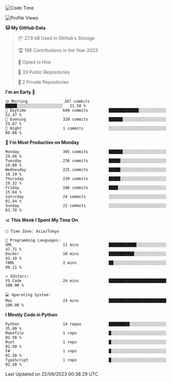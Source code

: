 <!--START_SECTION:waka-->
![Code Time](http://img.shields.io/badge/Code%20Time-711%20hrs%2040%20mins-blue)

![Profile Views](http://img.shields.io/badge/Profile%20Views-0-blue)

**🐱 My GitHub Data** 

> 📦 27.9 kB Used in GitHub's Storage 
 > 
> 🏆 198 Contributions in the Year 2023
 > 
> 💼 Opted to Hire
 > 
> 📜 33 Public Repositories 
 > 
> 🔑 2 Private Repositories 
 > 
**I'm an Early 🐤** 

```text
🌞 Morning                267 commits         █████░░░░░░░░░░░░░░░░░░░░   21.58 % 
🌆 Daytime                649 commits         █████████████░░░░░░░░░░░░   52.47 % 
🌃 Evening                320 commits         ██████░░░░░░░░░░░░░░░░░░░   25.87 % 
🌙 Night                  1 commits           ░░░░░░░░░░░░░░░░░░░░░░░░░   00.08 % 
```
📅 **I'm Most Productive on Monday** 

```text
Monday                   305 commits         ██████░░░░░░░░░░░░░░░░░░░   24.66 % 
Tuesday                  236 commits         █████░░░░░░░░░░░░░░░░░░░░   19.08 % 
Wednesday                225 commits         █████░░░░░░░░░░░░░░░░░░░░   18.19 % 
Thursday                 239 commits         █████░░░░░░░░░░░░░░░░░░░░   19.32 % 
Friday                   186 commits         ████░░░░░░░░░░░░░░░░░░░░░   15.04 % 
Saturday                 24 commits          ░░░░░░░░░░░░░░░░░░░░░░░░░   01.94 % 
Sunday                   22 commits          ░░░░░░░░░░░░░░░░░░░░░░░░░   01.78 % 
```


📊 **This Week I Spent My Time On** 

```text
🕑︎ Time Zone: Asia/Tokyo

💬 Programming Languages: 
XML                      11 mins             ████████████░░░░░░░░░░░░░   47.71 % 
Docker                   10 mins             ███████████░░░░░░░░░░░░░░   43.18 % 
YAML                     2 mins              ██░░░░░░░░░░░░░░░░░░░░░░░   09.11 % 

🔥 Editors: 
VS Code                  24 mins             █████████████████████████   100.00 % 

💻 Operating System: 
Mac                      24 mins             █████████████████████████   100.00 % 
```

**I Mostly Code in Python** 

```text
Python                   14 repos            █████████░░░░░░░░░░░░░░░░   35.00 % 
Makefile                 1 repo              █░░░░░░░░░░░░░░░░░░░░░░░░   02.50 % 
Rust                     1 repo              █░░░░░░░░░░░░░░░░░░░░░░░░   02.50 % 
F#                       1 repo              █░░░░░░░░░░░░░░░░░░░░░░░░   02.50 % 
TypeScript               1 repo              █░░░░░░░░░░░░░░░░░░░░░░░░   02.50 % 
```




 Last Updated on 22/09/2023 00:38:29 UTC
<!--END_SECTION:waka-->
